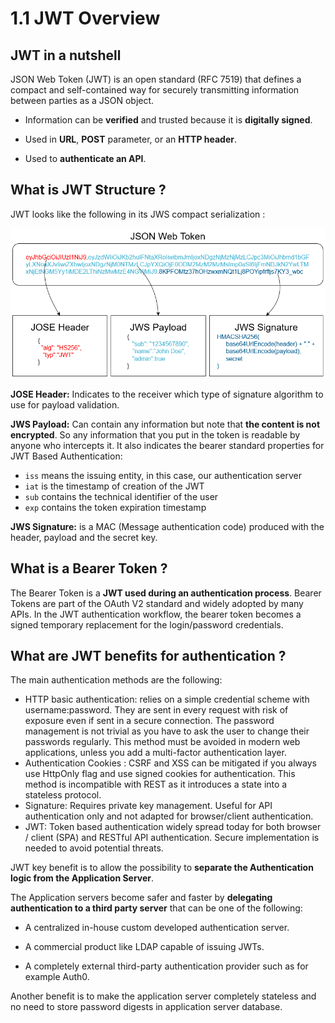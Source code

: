 # 1.1 JWT Overview

## JWT in a nutshell

JSON Web Token (JWT) is an open standard (RFC 7519) that defines a compact and self-contained way for securely transmitting information between parties as a JSON object.

- Information can be **verified** and trusted because it is **digitally signed**.
  
- Used in **URL**, **POST** parameter, or an **HTTP header**.
  
- Used to **authenticate an API**.

## What is JWT Structure ?

JWT looks like the following in its JWS compact serialization :

![jwt-structure](../../assets/jwt-structure.png)

**JOSE Header:** Indicates to the receiver which type of signature algorithm to use for payload validation.

**JWS Payload:** Can contain any information but note that **the content is not encrypted**. So any information that you put in the token is readable by anyone who intercepts it. It also indicates the bearer standard properties for JWT Based Authentication:

- `iss` means the issuing entity, in this case, our authentication server 
- `iat` is the timestamp of creation of the JWT
- `sub` contains the technical identifier of the user
- `exp` contains the token expiration timestamp

**JWS Signature:** is a MAC (Message authentication code) produced with the header, payload and the secret key.

## What is a Bearer Token ?

The Bearer Token is a **JWT used during an authentication process**. 
Bearer Tokens are part of the OAuth V2 standard and widely adopted by many APIs.
In the JWT authentication workflow, the bearer token becomes a signed temporary replacement for the login/password credentials.

## What are JWT benefits for authentication ?

The main authentication methods are the following:

- HTTP basic authentication: relies on a simple credential scheme with username:password. They are sent in every request with risk of exposure even if sent in a secure connection. The password management is not trivial as you have to ask the user to change their passwords regularly. This method must be avoided in modern web applications, unless you add a multi-factor authentication layer.
- Authentication Cookies : CSRF and XSS can be mitigated if you always use HttpOnly flag and use signed cookies for authentication. This method is incompatible with REST as it introduces a state into a stateless protocol.
- Signature: Requires private key management. Useful for API authentication only and not adapted for browser/client authentication.
- JWT: Token based authentication widely spread today for both browser / client (SPA) and RESTful API authentication. Secure implementation is needed to avoid potential threats.

JWT key benefit is to allow the possibility to **separate the Authentication logic from the Application Server**.

The Application servers become safer and faster by **delegating authentication to a third party server** that can be one of the following:

- A centralized in-house custom developed authentication server.
  
- A commercial product like LDAP capable of issuing JWTs.
    
- A completely external third-party authentication provider such as for example Auth0.

Another benefit is to make the application server completely stateless and no need to store password digests in application server database.

